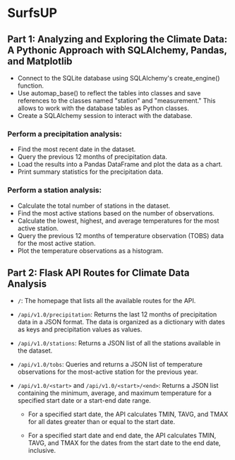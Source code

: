 # SurfsUP
## Part 1: Analyzing and Exploring the Climate Data: A Pythonic Approach with SQLAlchemy, Pandas, and Matplotlib
- Connect to the SQLite database using SQLAlchemy's create_engine() function.
- Use automap_base() to reflect the tables into classes and save references to the classes named "station" and "measurement." This allows to work with the database tables as Python classes.
- Create a SQLAlchemy session to interact with the database.
### Perform a precipitation analysis:
- Find the most recent date in the dataset.
- Query the previous 12 months of precipitation data.
- Load the results into a Pandas DataFrame and plot the data as a chart.
- Print summary statistics for the precipitation data.
### Perform a station analysis:
- Calculate the total number of stations in the dataset.
- Find the most active stations based on the number of observations.
- Calculate the lowest, highest, and average temperatures for the most active station.
- Query the previous 12 months of temperature observation (TOBS) data for the most active station.
- Plot the temperature observations as a histogram.
## Part 2: Flask API Routes for Climate Data Analysis
- `/`: The homepage that lists all the available routes for the API.

- `/api/v1.0/precipitation`: Returns the last 12 months of precipitation data in a JSON format. The data is organized as a dictionary with dates as keys and precipitation values as values.

- `/api/v1.0/stations`: Returns a JSON list of all the stations available in the dataset.

- `/api/v1.0/tobs`: Queries and returns a JSON list of temperature observations for the most-active station for the previous year.

- `/api/v1.0/<start>` and `/api/v1.0/<start>/<end>`: Returns a JSON list containing the minimum, average, and maximum temperature for a specified start date or a start-end date range.

  - For a specified start date, the API calculates TMIN, TAVG, and TMAX for all dates greater than or equal to the start date.

  - For a specified start date and end date, the API calculates TMIN, TAVG, and TMAX for the dates from the start date to the end date, inclusive.
